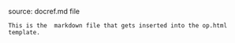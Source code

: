 <!-- docref.md {% comment %}
*****************************************************************************************
*                            WARNING: DO NOT EDIT THIS FILE                             *
*                                                                                       *
* This file is generated by SUSHI. Any edits you make to this file will be overwritten. *
*                                                                                       *
* To change the contents of this file, edit the original source file at:                *
* US-Core-R4/input/includes/docref.md                                                   *
*****************************************************************************************
{% endcomment %} -->
source: docref.md file

    This is the  markdown file that gets inserted into the op.html template.
